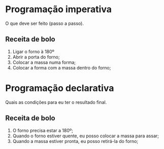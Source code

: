 # Programação imperativa

O que deve ser feito (passo a passo).

## Receita de bolo

1. Ligar o forno à 180º
2. Abrir a porta do forno;
3. Colocar a massa numa forma;
4. Colocar a forma com a massa dentro do forno;

# Programação declarativa

Quais as condições para eu ter o resultado final.

## Receita de bolo

1. O forno precisa estar a 180º;
2. Quando o forno estiver quente, eu posso colocar a massa para assar;
3. Quando a massa estiver pronta, eu posso retirá-la do forno;